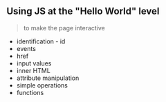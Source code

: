 ## Using JS at the "Hello World" level 
> to make the page interactive

* identification - id
* events
* href
* input values
* inner HTML
* attribute manipulation
* simple operations
* functions
